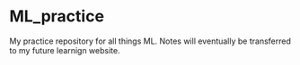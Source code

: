 # ML_practice
My practice repository for all things ML. Notes will eventually be transferred to my future learnign website. 

